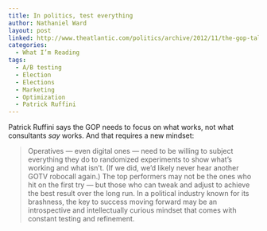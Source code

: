```yaml
---
title: In politics, test everything
author: Nathaniel Ward
layout: post
linked: http://www.theatlantic.com/politics/archive/2012/11/the-gop-talent-gap/265333/
categories:
  - What I’m Reading
tags:
  - A/B testing
  - Election
  - Elections
  - Marketing
  - Optimization
  - Patrick Ruffini
---
```

Patrick Ruffini says the GOP needs to focus on what works, not what consultants *say* works. And that requires a new mindset:

> Operatives — even digital ones — need to be willing to subject everything they do to randomized experiments to show what’s working and what isn’t. (If we did, we’d likely never hear another GOTV robocall again.) The top performers may not be the ones who hit on the first try — but those who can tweak and adjust to achieve the best result over the long run. In a political industry known for its brashness, the key to success moving forward may be an introspective and intellectually curious mindset that comes with constant testing and refinement.